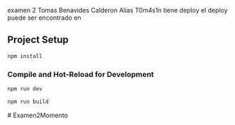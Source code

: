 examen 2 Tomas Benavides Calderon Alias T0m4s1n
tiene deploy el deploy puede ser encontrado en 

## Project Setup

```sh
npm install
```

### Compile and Hot-Reload for Development

```sh
npm run dev
```



```sh
npm run build
```
#   E x a m e n 2 M o m e n t o 
 
 
